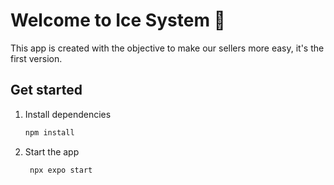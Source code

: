 # Welcome to Ice System 👋

This app is created with the objective to make our sellers more easy, it's the first version.

## Get started

1. Install dependencies

   ```bash
   npm install
   ```

2. Start the app

   ```bash
    npx expo start
   ```

